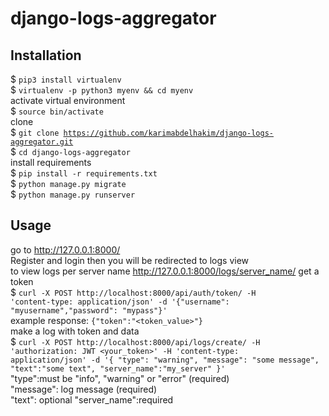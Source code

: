 # django-logs-aggregator
## Installation
$ <code>pip3 install virtualenv</code>  
$ <code>virtualenv -p python3 myenv && cd myenv</code>  
activate virtual environment  
$ <code>source bin/activate</code>  
clone  
$ <code>git clone https://github.com/karimabdelhakim/django-logs-aggregator.git</code>  
$ <code>cd django-logs-aggregator</code>  
install requirements  
$ <code>pip install -r requirements.txt</code>  
$ <code>python manage.py migrate</code>  
$ <code>python manage.py runserver</code>  
## Usage
go to  <link>http://127.0.0.1:8000/</link>  
Register and login then you will be redirected to logs view  
to view logs per server name   <link>http://127.0.0.1:8000/logs/server_name/</link>
get a token  
$ <code>curl -X POST http://localhost:8000/api/auth/token/ -H 'content-type: application/json' -d '{"username": "myusername","password": "mypass"}'</code>  
example response: <code>{"token":"<token_value>"}</code>  
make a log with token and data  
$ <code>curl -X POST http://localhost:8000/api/logs/create/ -H 'authorization: JWT <your_token>' -H 'content-type: application/json' -d '{ "type": "warning", "message": "some message", "text":"some text", "server_name":"my_server" }'</code>  
"type":must be "info", "warning" or "error" (required)  
"message": log message (required)  
"text": optional
"server_name":required
